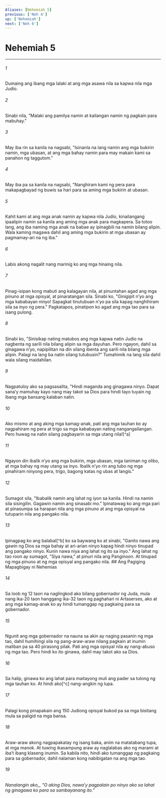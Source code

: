 ```yaml
---
Aliases: [Nehemiah 5]
previous: ['Neh 4']
up: ['Nehemiah']
next: ['Neh 6']
---
```

# Nehemiah 5

***






















###### 1 










Dumaing ang ibang mga lalaki at ang mga asawa nila sa kapwa nila mga Judio. 





















###### 2 










Sinabi nila, "Malaki ang pamilya namin at kailangan namin ng pagkain para mabuhay." 





















###### 3 










May iba rin sa kanila na nagsabi, "Isinanla na lang namin ang mga bukirin namin, mga ubasan, at ang mga bahay namin para may makain kami sa panahon ng taggutom." 





















###### 4 










May iba pa sa kanila na nagsabi, "Nanghiram kami ng pera para makapagbayad ng buwis sa hari para sa aming mga bukirin at ubasan. 





















###### 5 










Kahit kami at ang mga anak namin ay kapwa nila Judio, kinailangang ipaalipin namin sa kanila ang aming mga anak para magkapera. Sa totoo lang, ang iba naming mga anak na babae ay ipinagbili na namin bilang alipin. Wala kaming magawa dahil ang aming mga bukirin at mga ubasan ay pagmamay-ari na ng iba." 





















###### 6 










Labis akong nagalit nang marinig ko ang mga hinaing nila. 





















###### 7 










Pinag-isipan kong mabuti ang kalagayan nila, at pinuntahan agad ang mga pinuno at mga opisyal, at pinaratangan sila. Sinabi ko, "Ginigipit nʼyo ang mga kababayan ninyo! Sapagkat tinutubuan nʼyo pa sila kapag nanghihiram sila sa inyo ng pera." Pagkatapos, pinatipon ko agad ang mga tao para sa isang pulong. 





















###### 8 










Sinabi ko, "Sinisikap nating matubos ang mga kapwa natin Judio na nagbenta ng sarili nila bilang alipin sa mga dayuhan. Pero ngayon, dahil sa ginagawa nʼyo, napipilitan na din silang ibenta ang sarili nila bilang mga alipin. Palagi na lang ba natin silang tutubusin?" Tumahimik na lang sila dahil wala silang maidahilan. 





















###### 9 










Nagpatuloy ako sa pagsasalita, "Hindi maganda ang ginagawa ninyo. Dapat sanaʼy mamuhay kayo nang may takot sa Dios para hindi tayo tuyain ng ibang mga bansang kalaban natin. 





















###### 10 










Ako mismo at ang aking mga kamag-anak, pati ang mga tauhan ko ay nagpahiram ng pera at trigo sa mga kababayan nating nangangailangan. Pero huwag na natin silang pagbayarin sa mga utang nila![^a] 





















###### 11 










Ngayon din ibalik nʼyo ang mga bukirin, mga ubasan, mga taniman ng olibo, at mga bahay ng may utang sa inyo. Ibalik nʼyo rin ang tubo ng mga pinahiram ninyong pera, trigo, bagong katas ng ubas at langis." 





















###### 12 










Sumagot sila, "Ibabalik namin ang lahat ng iyon sa kanila. Hindi na namin sila sisingilin. Gagawin namin ang sinasabi mo." Ipinatawag ko ang mga pari at pinasumpa sa harapan nila ang mga pinuno at ang mga opisyal na tutuparin nila ang pangako nila. 





















###### 13 










Ipinagpag ko ang balabal[^b] ko sa baywang ko at sinabi, "Ganito nawa ang gawin ng Dios sa mga bahay at ari-arian ninyo kapag hindi ninyo tinupad ang pangako ninyo. Kunin nawa niya ang lahat ng ito sa inyo." Ang lahat ng tao roon ay sumagot, "Siya nawa," at pinuri nila ang Panginoon. At tinupad ng mga pinuno at ng mga opisyal ang pangako nila. ## Ang Pagiging Mapagbigay ni Nehemias 





















###### 14 










Sa loob ng 12 taon na naglingkod ako bilang gobernador ng Juda, mula nang ika-20 taon hanggang ika-32 taon ng paghahari ni Artaserses, ako at ang mga kamag-anak ko ay hindi tumanggap ng pagkaing para sa gobernador. 





















###### 15 










Ngunit ang mga gobernador na nauna sa akin ay naging pasanin ng mga tao, dahil humihingi sila ng pang-araw-araw nilang pagkain at inumin maliban pa sa 40 pirasong pilak. Pati ang mga opisyal nila ay nang-abuso ng mga tao. Pero hindi ko ito ginawa, dahil may takot ako sa Dios. 





















###### 16 










Sa halip, ginawa ko ang lahat para maitayong muli ang pader sa tulong ng mga tauhan ko. At hindi ako[^c] nang-angkin ng lupa. 





















###### 17 










Palagi kong pinapakain ang 150 Judiong opisyal bukod pa sa mga bisitang mula sa paligid na mga bansa. 





















###### 18 










Araw-araw akong nagpapakatay ng isang baka, anim na matatabang tupa, at mga manok. At tuwing ikasampung araw ay naglalabas ako ng marami at ibaʼt ibang klaseng inumin. Sa kabila nito, hindi ako tumanggap ng pagkaing para sa gobernador, dahil nalaman kong nabibigatan na ang mga tao. 





















###### 19 










<i class="trans-change">Nanalangin ako,_ "O aking Dios, nawaʼy pagpalain po ninyo ako sa lahat ng ginagawa ko para sa sambayanang ito."
